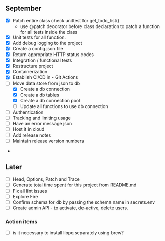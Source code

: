 ## September

- [x] Patch entire class check unittest for get_todo_list()
  - use @patch decorator before class declaration to patch a function for all tests inside the class
- [x] Unit tests for all function.
- [x] Add debug logging to the project
- [x] Create a config.json file
- [x] Return appropriate HTTP status codes 
- [X] Integration / functional tests
- [x] Restructure project
- [x] Containerization  
- [x] Establish CI/CD in - Git Actions
- [ ] Move data store from json to db
  - [x] Create a db connection
  - [x] Create a db tables
  - [x] Create a db connection pool
  - [ ] Update all functions to use db connection 
- [ ] Authentication
- [ ] Tracking and limiting usage 
- [ ] Have an error message json
- [ ] Host it in cloud
- [ ] Add release notes
- [ ] Maintain release version numbers
- 
## Later

- [ ] Head, Options, Patch and Trace
- [ ] Generate total time spent for this project from README.md
- [ ] Fix all lint issues
- [ ] Explore Fire
- [ ] Confirm schema for db by passing the schema name in secrets.env
- [ ] Create admin API - to activate, de-active, delete users. 

### Action items
 - [ ] is it necessary to install libpq separately using brew? 